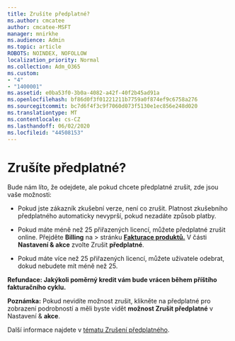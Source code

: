 ```yaml
---
title: Zrušíte předplatné?
ms.author: cmcatee
author: cmcatee-MSFT
manager: mnirkhe
ms.audience: Admin
ms.topic: article
ROBOTS: NOINDEX, NOFOLLOW
localization_priority: Normal
ms.collection: Adm_O365
ms.custom:
- "4"
- "1400001"
ms.assetid: e0ba53f0-3b0a-4082-a42f-40f2b45ad91a
ms.openlocfilehash: bf86d0f3f01221211b7759a0f874ef9c6758a276
ms.sourcegitcommit: bc7d6f4f3c9f7060d073f5130e1ec856e248d020
ms.translationtype: MT
ms.contentlocale: cs-CZ
ms.lasthandoff: 06/02/2020
ms.locfileid: "44508153"
---
```

# <a name="canceling-your-subscription"></a>Zrušíte předplatné?

Bude nám líto, že odejdete, ale pokud chcete předplatné zrušit, zde jsou vaše možnosti:
  
- Pokud jste zákazník zkušební verze, není co zrušit. Platnost zkušebního předplatného automaticky nevyprší, pokud nezadáte způsob platby.

- Pokud máte méně než 25 přiřazených licencí, můžete předplatné zrušit online. Přejděte **Billing** na \> stránku **[Fakturace produktů.](https://go.microsoft.com/fwlink/p/?linkid=842054)** V části **Nastavení & akce** zvolte Zrušit **předplatné**.

- Pokud máte více než 25 přiřazených licencí, můžete uživatele odebrat, dokud nebudete mít méně než 25.
  
**Refundace: Jakýkoli poměrný kredit vám bude vrácen během příštího fakturačního cyklu.** 

**Poznámka:** Pokud nevidíte možnost zrušit, klikněte na předplatné pro zobrazení podrobností a měli byste vidět **možnost Zrušit předplatné** v Nastavení & **akce**. 

Další informace najdete v [tématu Zrušení předplatného](https://docs.microsoft.com/microsoft-365/commerce/subscriptions/cancel-your-subscription).
